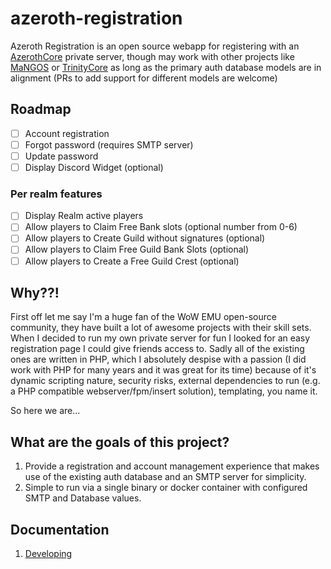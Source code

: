 # azeroth-registration

Azeroth Registration is an open source webapp for registering with an [AzerothCore](https://www.azerothcore.org/) private server, though may work with other projects like [MaNGOS](https://www.getmangos.eu/) or [TrinityCore](https://www.trinitycore.org/) as long as the primary auth database models are in alignment (PRs to add support for different models are welcome)

## Roadmap

- [ ] Account registration
- [ ] Forgot password (requires SMTP server)
- [ ] Update password
- [ ] Display Discord Widget (optional)

### Per realm features
- [ ] Display Realm active players
- [ ] Allow players to Claim Free Bank slots (optional number from 0-6)
- [ ] Allow players to Create Guild without signatures (optional)
- [ ] Allow players to Claim Free Guild Bank Slots (optional)
- [ ] Allow players to Create a Free Guild Crest (optional)

## Why??!

First off let me say I'm a huge fan of the WoW EMU open-source community, they have built a lot of awesome projects with their skill sets. When I decided to run my own private server for fun I looked for an easy registration page I could give friends access to.  Sadly all of the existing ones are written in PHP, which I absolutely despise with a passion (I did work with PHP for many years and it was great for its time) because of it's dynamic scripting nature, security risks, external dependencies to run (e.g. a PHP compatible webserver/fpm/insert solution), templating, you name it.

So here we are...

## What are the goals of this project?

1. Provide a registration and account management experience that makes use of the existing auth database and an SMTP server for simplicity.
1. Simple to run via a single binary or docker container with configured SMTP and Database values.

## Documentation

1. [Developing](./docs/DEVELOPING.md)